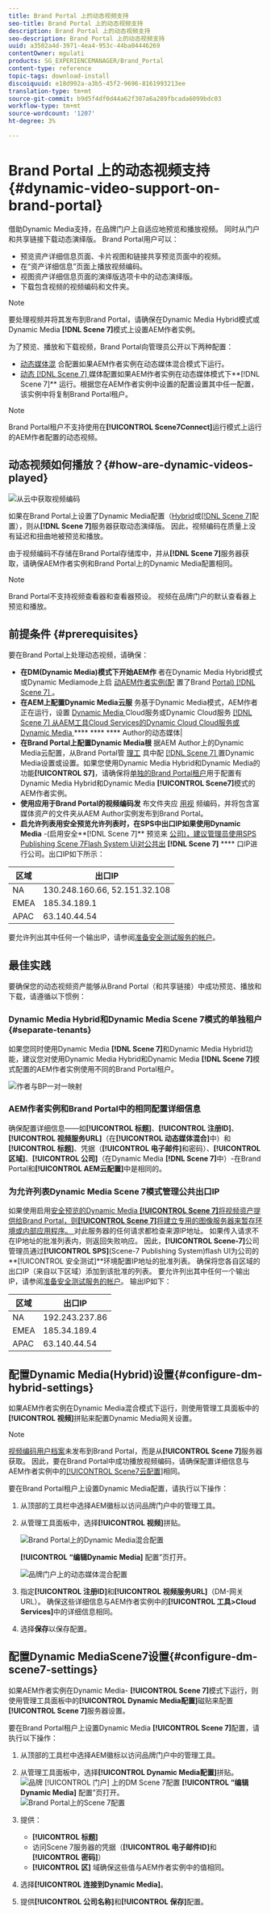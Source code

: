```yaml
---
title: Brand Portal 上的动态视频支持
seo-title: Brand Portal 上的动态视频支持
description: Brand Portal 上的动态视频支持
seo-description: Brand Portal 上的动态视频支持
uuid: a3502a4d-3971-4ea4-953c-44ba04446269
contentOwner: mgulati
products: SG_EXPERIENCEMANAGER/Brand_Portal
content-type: reference
topic-tags: download-install
discoiquuid: e18d992a-a3b5-45f2-9696-8161993213ee
translation-type: tm+mt
source-git-commit: b9d5f4df0d44a62f307a6a289fbcada6099bdc03
workflow-type: tm+mt
source-wordcount: '1207'
ht-degree: 3%

---
```



# Brand Portal 上的动态视频支持 {#dynamic-video-support-on-brand-portal}

借助Dynamic Media支持，在品牌门户上自适应地预览和播放视频。 同时从门户和共享链接下载动态演绎版。
Brand Portal用户可以：

* 预览资产详细信息页面、卡片视图和链接共享预览页面中的视频。
* 在“资产详细信息”页面上播放视频编码。
* 视图资产详细信息页面的演绎版选项卡中的动态演绎版。
* 下载包含视频的视频编码和文件夹。

>[!NOTE]
>
>要处理视频并将其发布到Brand Portal，请确保在Dynamic Media Hybrid模式或Dynamic Media **[!DNL Scene 7]**&#x200B;模式上设置AEM作者实例。

为了预览、播放和下载视频，Brand Portal向管理员公开以下两种配置：

* [动态媒体混](#configure-dm-hybrid-settings)
合配置如果AEM作者实例在动态媒体混合模式下运行。
* [动态 [!DNL Scene 7] ](#configure-dm-scene7-settings)
媒体配置如果AEM作者实例在动态媒体模式下**[!DNL Scene 7]** 运行。根据您在AEM作者实例中设置的配置设置其中任一配置，该实例中将复制Brand Portal租户。

>[!NOTE]
>
>Brand Portal租户不支持使用在&#x200B;**[!UICONTROL Scene7Connect]**&#x200B;运行模式上运行的AEM作者配置的动态视频。

## 动态视频如何播放？{#how-are-dynamic-videos-played}

![从云中获取视频编码](assets/VideoEncodes.png)

如果在Brand Portal上设置了Dynamic Media配置（[Hybrid](../using/dynamic-video-brand-portal.md#configure-dm-hybrid-settings)或[[!DNL Scene 7]](../using/dynamic-video-brand-portal.md#configure-dm-scene7-settings)配置），则从&#x200B;**[!DNL Scene 7]**&#x200B;服务器获取动态演绎版。 因此，视频编码在质量上没有延迟和扭曲地被预览和播放。

由于视频编码不存储在Brand Portal存储库中，并从&#x200B;**[!DNL Scene 7]**&#x200B;服务器获取，请确保AEM作者实例和Brand Portal上的Dynamic Media配置相同。

>[!NOTE]
>
>Brand Portal不支持视频查看器和查看器预设。 视频在品牌门户的默认查看器上预览和播放。

## 前提条件 {#prerequisites}

要在Brand Portal上处理动态视频，请确保：

* **在DM(Dynamic Media)模式下开始AEM作**
者在Dynamic Media Hybrid模式或Dynamic Mediamode上启 [动AEM作者实例(配](https://helpx.adobe.com/experience-manager/6-5/assets/using/config-dynamic.html#EnablingDynamicMedia) 置了Brand  [Portal) [!DNL Scene 7] ](https://helpx.adobe.com/experience-manager/6-5/assets/using/config-dms7.html#EnablingDynamicMediainScene7mode)。
* **在AEM上配置Dynamic Media云服**
务基于Dynamic Media模式，AEM作者正在运行，设置 [Dynamic Media ](https://helpx.adobe.com/experience-manager/6-5/assets/using/config-dynamic.html#ConfiguringDynamicMediaCloudServices) Cloud服务或Dynamic Cloud服务 [[!DNL Scene 7] 从AEM工具Cloud Services的Dynamic Cloud Cloud服务或Dynamic Media ](https://helpx.adobe.com/experience-manager/6-5/assets/using/config-dms7.html#ConfiguringDynamicMediaCloudServices)  ****  ****  **** Author的动态媒体|
* **在Brand Portal上配置Dynamic Media根**
据AEM Author上的Dynamic Media云配置，从Brand Portal管 [理工](#configure-dm-hybrid-settings) 具中配 [[!DNL Scene 7] ](#configure-dm-scene7-settings)  置Dynamic Media设置或设置。如果您使用Dynamic Media Hybrid和Dynamic Media的功能&#x200B;**[!UICONTROL S7]**，请确保将[单独的Brand Portal租户](#separate-tenants)用于配置有Dynamic Media Hybrid和Dynamic Media **[!UICONTROL Scene7]**&#x200B;模式的AEM作者实例。
* **使用应用于Brand Portal的视频编码发**
布文件夹应 [用视](https://helpx.adobe.com/experience-manager/6-5/assets/using/video-profiles.html) 频编码，并将包含富媒体资产的文件夹从AEM Author实例发布到Brand Portal。
* **启允许列表用安全预览允许列表时，在SPS中出口IP如果使用Dynamic Media**
-(启用安全**[!DNL Scene 7]** 预览来 [公司)，建议管理员使用SPS Publishing Scene 7Flash System Ui对公共出](https://docs.adobe.com/content/help/en/dynamic-media-classic/using/upload-publish/testing-assets-making-them-public.html)  **[!DNL Scene 7]**  [](https://docs.adobe.com/content/help/en/dynamic-media-classic/using/upload-publish/testing-assets-making-them-public.html#testing-the-secure-testing-service) **** 口IP进行公司。出口IP如下所示：

| **区域** | **出口IP** |
|--- |--- |
| NA | 130.248.160.66, 52.151.32.108 |
| EMEA | 185.34.189.1 |
| APAC | 63.140.44.54 |

要允许列出其中任何一个输出IP，请参阅[准备安全测试服务的帐户](https://docs.adobe.com/content/help/en/dynamic-media-classic/using/upload-publish/testing-assets-making-them-public.html#testing-the-secure-testing-service)。

## 最佳实践

要确保您的动态视频资产能够从Brand Portal（和共享链接）中成功预览、播放和下载，请遵循以下惯例：

### Dynamic Media Hybrid和Dynamic Media Scene 7模式的单独租户{#separate-tenants}

如果您同时使用Dynamic Media **[!DNL Scene 7]**&#x200B;和Dynamic Media Hybrid功能，建议您对使用Dynamic Media Hybrid和Dynamic Media **[!DNL Scene 7]**&#x200B;模式配置的AEM作者实例使用不同的Brand Portal租户。<br />

![作者与BP一对一映射](assets/BPDynamicMedia.png)

### AEM作者实例和Brand Portal中的相同配置详细信息

确保配置详细信息——如&#x200B;**[!UICONTROL 标题]**、**[!UICONTROL 注册ID]**、**[!UICONTROL 视频服务URL]**（在&#x200B;**[!UICONTROL 动态媒体混合]**&#x200B;中）和&#x200B;**[!UICONTROL 标题]**、凭据（**[!UICONTROL 电子邮件]**&#x200B;和密码）、**[!UICONTROL 区域]**、**[!UICONTROL 公司]**（在Dynamic Media **[!DNL Scene 7]**&#x200B;中）-在Brand Portal和&#x200B;**[!UICONTROL AEM云配置]**&#x200B;中是相同的。

### 为允许列表Dynamic Media Scene 7模式管理公共出口IP

如果使用启用[安全预览的Dynamic Media **[!UICONTROL Scene 7]**&#x200B;将视频资产提供给Brand Portal，则&#x200B;**[!UICONTROL Scene 7]**&#x200B;将建立专用的图像服务器来暂存环境或内部应用程序。 ](https://docs.adobe.com/content/help/en/dynamic-media-classic/using/upload-publish/testing-assets-making-them-public.html)对此服务器的任何请求都检查来源IP地址。 如果传入请求不在IP地址的批准列表内，则返回失败响应。
因此，**[!UICONTROL Scene-7]**&#x200B;公司管理员通过&#x200B;**[!UICONTROL SPS]**(Scene-7 Publishing System)flash UI为公司的&#x200B;**[!UICONTROL 安全测试]**环境配置IP地址的批准列表。 确保将您各自区域的出口IP（来自以下区域）添加到该批准的列表。
要允许列出其中任何一个输出IP，请参阅[准备安全测试服务的帐户](https://docs.adobe.com/content/help/en/dynamic-media-classic/using/upload-publish/testing-assets-making-them-public.html#testing-the-secure-testing-service)。
输出IP如下：

| **区域** | **出口IP** |
|--- |--- |
| NA | 192.243.237.86 |
| EMEA | 185.34.189.4 |
| APAC | 63.140.44.54 |

## 配置Dynamic Media(Hybrid)设置{#configure-dm-hybrid-settings}

如果AEM作者实例在Dynamic Media混合模式下运行，则使用管理工具面板中的&#x200B;**[!UICONTROL 视频]**&#x200B;拼贴来配置Dynamic Media网关设置。

>[!NOTE]
>
>[视频编码用户档案](https://helpx.adobe.com/experience-manager/6-5/assets/using/video-profiles.html)未发布到Brand Portal，而是从&#x200B;**[!UICONTROL Scene 7]**&#x200B;服务器获取。 因此，要在Brand Portal中成功播放视频编码，请确保配置详细信息与AEM作者实例中的[[!UICONTROL Scene7云配置]](https://helpx.adobe.com/experience-manager/6-5/assets/using/config-dms7.html#ConfiguringDynamicMediaCloudServices)相同。

要在Brand Portal租户上设置Dynamic Media配置，请执行以下操作：

1. 从顶部的工具栏中选择AEM徽标以访问品牌门户中的管理工具。
1. 从管理工具面板中，选择&#x200B;**[!UICONTROL 视频]**&#x200B;拼贴。

   ![Brand Portal上的Dynamic Media混合配置](assets/DMHybrid-Video.png)

   **[!UICONTROL “编辑Dynamic Media]** 配置”页打开。

   ![品牌门户上的动态媒体混合配置](assets/edit-dynamic-media-config.png)

1. 指定&#x200B;**[!UICONTROL 注册ID]**&#x200B;和&#x200B;**[!UICONTROL 视频服务URL]**（DM-网关URL）。 确保这些详细信息与AEM作者实例中的&#x200B;**[!UICONTROL 工具>Cloud Services]**&#x200B;中的详细信息相同。
1. 选择&#x200B;**保存**&#x200B;以保存配置。

## 配置Dynamic MediaScene7设置{#configure-dm-scene7-settings}

如果AEM作者实例在Dynamic Media- **[!UICONTROL Scene 7]**&#x200B;模式下运行，则使用管理工具面板中的&#x200B;**[!UICONTROL Dynamic Media配置]**&#x200B;磁贴来配置&#x200B;**[!UICONTROL Scene 7]**&#x200B;服务器设置。

要在Brand Portal租户上设置Dynamic Media **[!UICONTROL Scene 7]**&#x200B;配置，请执行以下操作：

1. 从顶部的工具栏中选择AEM徽标以访问品牌门户中的管理工具。

2. 从管理工具面板中，选择&#x200B;**[!UICONTROL Dynamic Media配置]**&#x200B;拼贴。<br />
   ![品牌 [!UICONTROL 门户] 上的DM Scene 7配置](assets/DMS7-Tile.png)
   **[!UICONTROL “编辑Dynamic Media]** 配置”页打开。<br />
   ![Brand Portal上的Scene 7配置](assets/S7Config.png)

3. 提供：
   * **[!UICONTROL 标题]**
   * 访问Scene 7服务器的凭据（**[!UICONTROL 电子邮件ID]**&#x200B;和&#x200B;**[!UICONTROL 密码]**）
   * **[!UICONTROL 区]**
域确保这些值与AEM作者实例中的值相同。

4. 选择&#x200B;**[!UICONTROL 连接到Dynamic Media]**。

5. 提供&#x200B;**[!UICONTROL 公司名称]**&#x200B;和&#x200B;**[!UICONTROL 保存]**&#x200B;配置。
